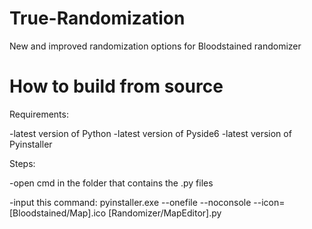 # True-Randomization

New and improved randomization options for Bloodstained randomizer

# How to build from source


Requirements:

-latest version of Python
-latest version of Pyside6
-latest version of Pyinstaller


Steps:

-open cmd in the folder that contains the .py files

-input this command: pyinstaller.exe --onefile --noconsole --icon=[Bloodstained/Map].ico [Randomizer/MapEditor].py
